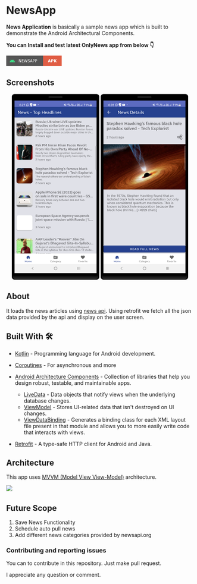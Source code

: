 

# NewsApp

**News Application** is basically a sample news app which is built to demonstrate the Android Architectural Components.

**You can Install and test latest OnlyNews app from below 👇**

[![News Application](https://github.com/prbale/prbale/blob/main/apk_download.jpg)](https://github.com/prbale/newsapp/tree/develop/artifacts/newsapp.apk)


## Screenshots 
<p align="center">
<img src="artifacts/screenshot_1.png" width="235" height="500"/>
<img src="artifacts/screenshot_2.png" width="235" height="500"/>
</p>

## About

It loads the news articles using [news api](https://newsapi.org/). Using retrofit we fetch all the json data provided by the api and display on the user screen.

## Built With 🛠
- [Kotlin](https://kotlinlang.org/) - Programming language for Android development.
- [Coroutines](https://kotlinlang.org/docs/reference/coroutines-overview.html) - For asynchronous and more
- [Android Architecture Components](https://developer.android.com/topic/libraries/architecture) - Collection of libraries that help you design robust, testable, and maintainable apps.
    - [LiveData](https://developer.android.com/topic/libraries/architecture/livedata) - Data objects that notify views when the underlying database changes.
    - [ViewModel](https://developer.android.com/topic/libraries/architecture/viewmodel) - Stores UI-related data that isn't destroyed on UI changes.
    - [ViewDataBinding](https://developer.android.com/topic/libraries/view-binding) - Generates a binding class for each XML layout file present in that module and allows you to more easily write code that interacts with views.

- [Retrofit](https://square.github.io/retrofit/) - A type-safe HTTP client for Android and Java.


## Architecture
This app uses [MVVM (Model View View-Model)](https://developer.android.com/jetpack/docs/guide#recommended-app-arch) architecture.

![](https://developer.android.com/topic/libraries/architecture/images/final-architecture.png)

## Future Scope
1) Save News Functionality
2) Schedule auto pull news 
3) Add different news categories provided by newsapi.org 


### Contributing and reporting issues

You can to contribute in this repository. Just make pull request.

I appreciate any question or comment.
